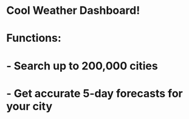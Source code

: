 # Cool Weather Dashboard!

# Functions: 
# - Search up to 200,000 cities 
# - Get accurate 5-day forecasts for your city


